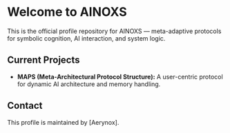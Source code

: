 # Welcome to AINOXS

This is the official profile repository for AINOXS — meta-adaptive protocols for symbolic cognition, AI interaction, and system logic.

## Current Projects

- **MAPS (Meta-Architectural Protocol Structure):**
  A user-centric protocol for dynamic AI architecture and memory handling.

## Contact

This profile is maintained by [Aerynox].

